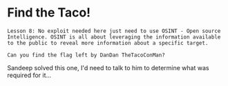 # Find the Taco!

```
Lesson 8: No exploit needed here just need to use OSINT - Open source Intelligence. OSINT is all about leveraging the information available to the public to reveal more information about a specific target.

Can you find the flag left by DanDan TheTacoConMan?
```

Sandeep solved this one, I'd need to talk to him to determine what was required for it...
